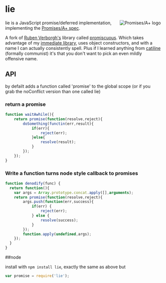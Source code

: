 # lie
<a href="http://promises-aplus.github.com/promises-spec">
  <img src="http://promises-aplus.github.com/promises-spec/assets/logo-small.png"
       alt="Promises/A+ logo" title="Promises/A+ 1.0 compliant" align="right" />
</a>

lie is a JavaScript promise/deferred implementation, implementing the [Promises/A+ spec](http://promises-aplus.github.com/promises-spec/).

A fork of [Ruben Verborgh's](https://github.com/RubenVerborgh) library called [promiscuous](https://github.com/RubenVerborgh/promiscuous).
Which takes advantage of my [immediate library](https://github.com/calvinmetcalf/setImmediate), uses object constructors, and with a name I can actually consistently spell. 
Plus if I learned anything from [catiline](https://github.com/calvinmetcalf/catiline) (formally communist) it's that you don't want to pick an even mildly offensive name.

## API

by defailt adds a function called 'promise' to the global scope (or if you grab the noConflict version than one called lie)

### return a promise
```javascript
function waitAwhile(){
	return promise(function(resolve,reject){
	    doSomething(functin(err,result){
	        if(err){
	            reject(err);
	        }else{
	            resolve(result);
	        }
	    });
	});
}
```

### Write a function turns node style callback to promises
```javascript
function denodify(func) {
  return function(){
    var args = Array.prototype.concat.apply([],arguments);
    return promise(function(resolve,reject){
        args.push(function(err,success){
            if(err) {
                reject(err);
            } else {
                resolve(success);
            }
        });
        function.apply(undefined,args);
    });
  }
}
```

##node

install with `npm install lie`, exactly the same as above but 

```javascript
var promise = require('lie');
```

